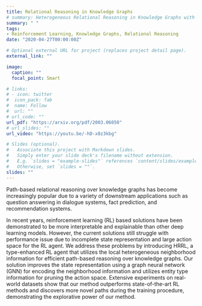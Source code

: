 ```yaml
---
title: Relational Reasoning in Knowledge Graphs
# summary: Heterogeneous Relational Reasoning in Knowledge Graphs with Reinforcement Learning
summary: " "
tags:
- Reinforcement Learning, Knowledge Graphs, Relational Reasoning
date: "2020-04-27T00:00:00Z"

# Optional external URL for project (replaces project detail page).
external_link: ""

image:
  caption: ""
  focal_point: Smart

# links:
# - icon: twitter
#  icon_pack: fab
#  name: Follow
#  url: ""
# url_code: ""
url_pdf: "https://arxiv.org/pdf/2003.06050"
# url_slides: ""
url_video: "https://youtu.be/-hD-x8z3kbg"

# Slides (optional).
#   Associate this project with Markdown slides.
#   Simply enter your slide deck's filename without extension.
#   E.g. `slides = "example-slides"` references `content/slides/example-slides.md`.
#   Otherwise, set `slides = ""`.
slides: ""
---
```


Path-based relational reasoning over knowledge graphs has become increasingly popular due to a variety of downstream applications such as question answering in dialogue systems, fact prediction, and recommendation systems. 

In recent years, reinforcement learning (RL) based solutions have been demonstrated to be more interpretable and explainable than other deep learning models. However, the current solutions still struggle with performance issue due to incomplete state representation and large action space for the RL agent. We address these problems by introducing HRRL, a type-enhanced RL agent that utilizes the local heterogeneous neighborhood information for efficient path-based reasoning over knowledge graphs. Our solution improves the state representation using a graph neural network (GNN) for encoding the neighborhood information and utilizes entity type information for pruning the action space. Extensive experiments on real-world datasets show that our method outperforms state-of-the-art RL methods and discovers more novel paths during the training procedure, demonstrating the explorative power of our method.